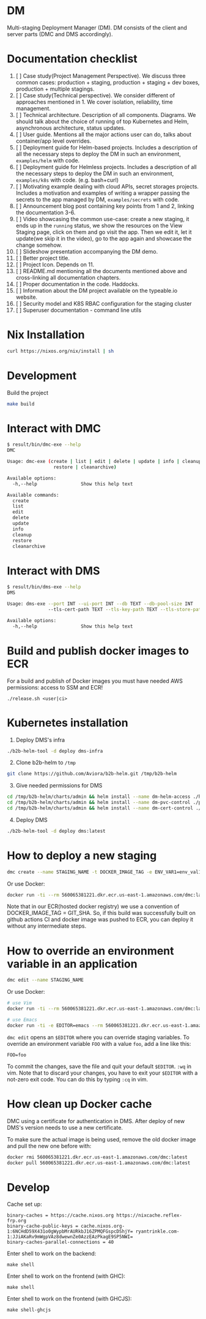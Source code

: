 # DM

Multi-staging Deployment Manager (DM). DM consists of the client and server parts (DMC and DMS  accordingly).

# Documentation checklist

1. [ ] Case study(Project Management Perspective). We discuss three common cases: production + staging, production + staging + dev boxes, production + multiple stagings.
2. [ ] Case study(Technical perspective). We consider different of approaches mentioned in 1. We cover isolation, reliability, time management.
3. [ ] Technical architecture. Description of all components. Diagrams. We should talk about the choice of running of top Kubernetes and Helm, asynchronous architecture, status updates.
4. [ ] User guide. Mentions all the major actions user can do, talks about container/app level overrides.
5. [ ] Deployment guide for Helm-based projects. Includes a description of all the necessary steps to deploy the DM in such an environment, `examples/helm` with code.
6. [ ] Deployment guide for Helmless projects. Includes a description of all the necessary steps to deploy the DM in such an environment, `examples/k8s` with code. (e.g. bash+curl)
7. [ ] Motivating example dealing with cloud APIs, secret storages projects. Includes a motivation and examples of writing a wrapper passing the secrets to the app managed by DM, `examples/secrets` with code.
8. [ ] Announcement blog post containing key points from 1 and 2, linking the documentation 3-6.
9. [ ] Video showcasing the common use-case: create a new staging, it ends up in the `running` status, we show the resources on the View Staging page, click on them and go visit the app. Then we edit it, let it update(we skip it in the video), go to the app again and showcase the change somehow.
10. [ ] Slideshow presentation accompanying the DM demo.
11. [ ] Better project title.
12. [ ] Project Icon. Depends on 11.
13. [ ] README.md mentioning all the documents mentioned above and cross-linking all documentation chapters.
14. [ ] Proper documentation in the code. Haddocks.
15. [ ] Information about the DM project available on the typeable.io website.
16. [ ] Security model and K8S RBAC configuration for the staging cluster
17. [ ] Superuser documentation - command line utils

# Nix Installation

```bash
curl https://nixos.org/nix/install | sh
```

# Development

Build the project

```bash
make build
```

# Interact with DMC

```bash
$ result/bin/dmc-exe --help
DMC

Usage: dmc-exe (create | list | edit | delete | update | info | cleanup |
                 restore | cleanarchive)

Available options:
  -h,--help                Show this help text

Available commands:
  create
  list
  edit
  delete
  update
  info
  cleanup
  restore
  cleanarchive
```

# Interact with DMS

```bash
$ result/bin/dms-exe --help
DMS

Usage: dms-exe --port INT --ui-port INT --db TEXT --db-pool-size INT
               --tls-cert-path TEXT --tls-key-path TEXT --tls-store-path TEXT

Available options:
  -h,--help                Show this help text
```

# Build and publish docker images to ECR

For a build and publish of Docker images you must have needed AWS permissions: access to SSM and ECR!

```
./release.sh <user|ci>
```

# Kubernetes installation

1. Deploy DMS's infra

```bash
./b2b-helm-tool -d deploy dms-infra
```

2. Clone b2b-helm to `/tmp`

```bash
git clone https://github.com/Aviora/b2b-helm.git /tmp/b2b-helm
```

3. Give needed permissions for DMS

```bash
cd /tmp/b2b-helm/charts/admin && helm install --name dm-helm-access ./helm-access
cd /tmp/b2b-helm/charts/admin && helm install --name dm-pvc-control ./pvc-control
cd /tmp/b2b-helm/charts/admin && helm install --name dm-cert-control ./cert-control
```

4. Deploy DMS

```bash
./b2b-helm-tool -d deploy dms:latest
```

# How to deploy a new staging

```bash
dmc create --name STAGING_NAME -t DOCKER_IMAGE_TAG -e ENV_VAR1=env_val1 -e ENV_VAR2=env_val2
```

Or use Docker:
```bash
docker run -ti --rm 560065381221.dkr.ecr.us-east-1.amazonaws.com/dmc:latest create --name STAGING_NAME -t DOCKER_IMAGE_TAG -e ENV_VAR1=env_val1 -e ENV_VAR2=env_val2
```

Note that in our ECR(hosted docker registry) we use a convention of
DOCKER_IMAGE_TAG = GIT_SHA. So, if this build was successfully built on github
actions CI and docker image was pushed to ECR, you can deploy it without any
intermediate steps.

# How to override an environment variable in an application

```bash
dmc edit --name STAGING_NAME
```

Or use Docker:
```bash
# use Vim
docker run -ti --rm 560065381221.dkr.ecr.us-east-1.amazonaws.com/dmc:latest edit --name STAGING_NAME

# use Emacs
docker run -ti -e EDITOR=emacs --rm 560065381221.dkr.ecr.us-east-1.amazonaws.com/dmc:latest edit --name STAGING_NAME
```

`dmc edit` opens an `$EDITOR` where you can override staging variables. To
override an environment variable `FOO` with a value `foo`, add a line like this:

```
FOO=foo
```

To commit the changes, save the file and quit your default `$EDITOR`. `:wq` in
vim. Note that to discard your changes, you have to exit your `$EDITOR` with a
not-zero exit code. You can do this by typing `:cq` in vim.

# How clean up Docker cache

DMC using a certificate for authentication in DMS.
After deploy of new DMS's version needs to use a new certificate.

To make sure the actual image is being used, remove the old docker image and pull the new one before with:

```bash
docker rmi 560065381221.dkr.ecr.us-east-1.amazonaws.com/dmc:latest
docker pull 560065381221.dkr.ecr.us-east-1.amazonaws.com/dmc:latest
```

# Develop

Cache set up:
```
binary-caches = https://cache.nixos.org https://nixcache.reflex-frp.org
binary-cache-public-keys = cache.nixos.org-1:6NCHdD59X431o0gWypbMrAURkbJ16ZPMQFGspcDShjY= ryantrinkle.com-1:JJiAKaRv9mWgpVAz8dwewnZe0AzzEAzPkagE9SP5NWI=
binary-caches-parallel-connections = 40
```

Enter shell to work on the backend:
```
make shell
```

Enter shell to work on the frontend (with GHC):
```
make shell
```

Enter shell to work on the frontend (with GHCJS):
```
make shell-ghcjs
```
